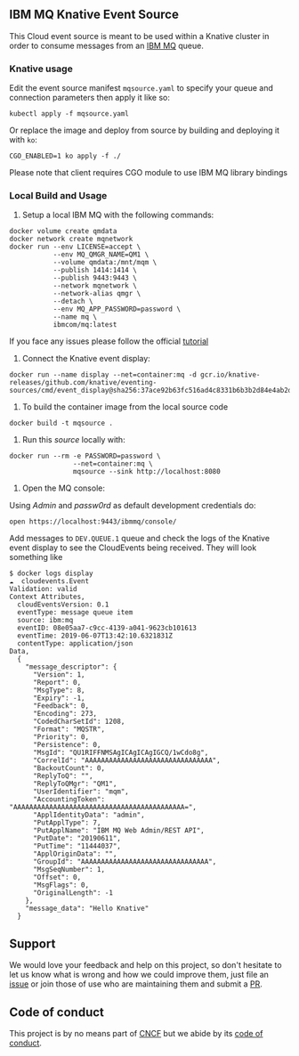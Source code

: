 ## IBM MQ Knative Event Source

This Cloud event source is meant to be used within a Knative cluster in order to consume messages from an [IBM MQ](https://www.ibm.com/products/mq) queue.

### Knative usage

Edit the event source manifest `mqsource.yaml` to specify your queue and connection parameters then apply it like so:

```
kubectl apply -f mqsource.yaml
```

Or replace the image and deploy from source by building and deploying it with `ko`:

```
CGO_ENABLED=1 ko apply -f ./
```

Please note that client requires CGO module to use IBM MQ library bindings 

### Local Build and Usage

1. Setup a local IBM MQ with the following commands:

```shell
docker volume create qmdata
docker network create mqnetwork
docker run --env LICENSE=accept \
           --env MQ_QMGR_NAME=QM1 \
           --volume qmdata:/mnt/mqm \
           --publish 1414:1414 \
           --publish 9443:9443 \
           --network mqnetwork \
           --network-alias qmgr \
           --detach \
           --env MQ_APP_PASSWORD=password \
           --name mq \
           ibmcom/mq:latest
```

If you face any issues please follow the official [tutorial](https://developer.ibm.com/messaging/learn-mq/mq-tutorials/mq-connect-to-queue-manager/#docker)

1. Connect the Knative event display:

```shell
docker run --name display --net=container:mq -d gcr.io/knative-releases/github.com/knative/eventing-sources/cmd/event_display@sha256:37ace92b63fc516ad4c8331b6b3b2d84e4ab2d8ba898e387c0b6f68f0e3081c4
```

1. To build the container image from the local source code

```shell
docker build -t mqsource .
```

1. Run this _source_ locally with:

```shell
docker run --rm -e PASSWORD=password \
                --net=container:mq \
                mqsource --sink http://localhost:8080
```

1. Open the MQ console:

Using _Admin_ and _passw0rd_ as default development credentials do:

`open https://localhost:9443/ibmmq/console/` 

Add messages to `DEV.QUEUE.1` queue and check the logs of the Knative event display to see the CloudEvents being received. They will look something like

```
$ docker logs display
☁️  cloudevents.Event
Validation: valid
Context Attributes,
  cloudEventsVersion: 0.1
  eventType: message queue item
  source: ibm:mq
  eventID: 08e05aa7-c9cc-4139-a041-9623cb101613
  eventTime: 2019-06-07T13:42:10.6321831Z
  contentType: application/json
Data,
  {
    "message_descriptor": {
      "Version": 1,
      "Report": 0,
      "MsgType": 8,
      "Expiry": -1,
      "Feedback": 0,
      "Encoding": 273,
      "CodedCharSetId": 1208,
      "Format": "MQSTR",
      "Priority": 0,
      "Persistence": 0,
      "MsgId": "QU1RIFFNMSAgICAgICAgIGCQ/1wCdo8g",
      "CorrelId": "AAAAAAAAAAAAAAAAAAAAAAAAAAAAAAAA",
      "BackoutCount": 0,
      "ReplyToQ": "",
      "ReplyToQMgr": "QM1",
      "UserIdentifier": "mqm",
      "AccountingToken": "AAAAAAAAAAAAAAAAAAAAAAAAAAAAAAAAAAAAAAAAAAA=",
      "ApplIdentityData": "admin",
      "PutApplType": 7,
      "PutApplName": "IBM MQ Web Admin/REST API",
      "PutDate": "20190611",
      "PutTime": "11444037",
      "ApplOriginData": "",
      "GroupId": "AAAAAAAAAAAAAAAAAAAAAAAAAAAAAAAA",
      "MsgSeqNumber": 1,
      "Offset": 0,
      "MsgFlags": 0,
      "OriginalLength": -1
    },
    "message_data": "Hello Knative"
  }
```

## Support

We would love your feedback and help on this project, so don't hesitate to let us know what is wrong and how we could improve them, just file an [issue](https://github.com/triggermesh/mq-eventsource/issues/new) or join those of use who are maintaining them and submit a [PR](https://github.com/triggermesh/mq-eventsource/compare).

## Code of conduct

This project is by no means part of [CNCF](https://www.cncf.io/) but we abide by its [code of conduct](https://github.com/cncf/foundation/blob/master/code-of-conduct.md).


